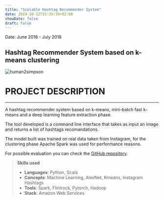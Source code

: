 ```yaml
---
title: "Scalable Hashtag Recommender System"
date: 2019-10-12T15:35:39+02:00
showDate: false
draft: false
---
```


Date: June 2018 - July 2018
## Hashtag Recommender System based on k-means clustering

![human2simpson](/portfolio/scala.png)

# PROJECT DESCRIPTION
---
A hashtag recommender system based on k-means, mini-batch fast k-means and a deep learning feature extraction phase.

The tool developed is a command line interface that takes as input an image and returns a list of hashtags recomandations.

The model built was trained on real data taken from Instagram, for the clustering phase Apache Spark was used for performance reasons.

For possible evaluation you can check the [GitHub repository](https://github.com/Rhuax/Scalable-Hashtag-Recommender-System).

> **Skills used**
>
> - **Languages**: 
> Python, Scala
> - **Concepts**: 
> Machine Learning, AlexNet, Kmeans, Instagram Hashtags
> - **Tools**: 
> Spark, Flintrock, Pytorch, Hadoop
> - **Stack**: 
> Amazon Web Services